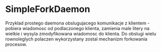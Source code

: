 # SimpleForkDaemon
Przyklad prostego daemona obslugujacego komunikacje z klientem - pobiera wiadomosc od podlaczonego klienta, zamienia male litery na wielkie i wysyla zmodyfikowana wiadomosc do klienta. Do obslugi wielu rownoleglych polaczen wykorzystany zostal mechanizm forkowania procesow.
